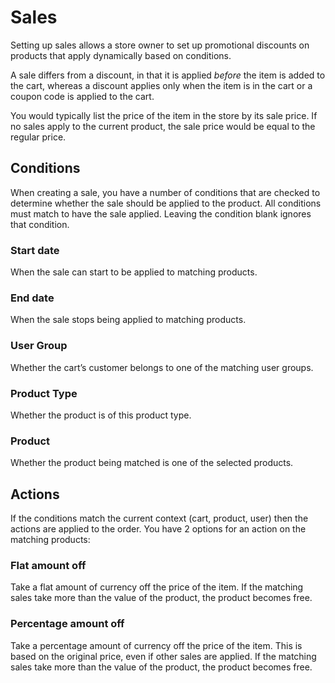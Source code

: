 # Sales

Setting up sales allows a store owner to set up promotional discounts on products that apply dynamically based on conditions.

A sale differs from a discount, in that it is applied *before* the item is added to the cart, whereas a discount applies only when the item is in the cart or a coupon code is applied to the cart.

You would typically list the price of the item in the store by its sale price. If no sales apply to the current product, the sale price would be equal to the regular price.

## Conditions

When creating a sale, you have a number of conditions that are checked to determine whether the sale should be applied to the product. All conditions must match to have the sale applied. Leaving the condition blank ignores that condition.

### Start date

When the sale can start to be applied to matching products.

### End date

When the sale stops being applied to matching products.

### User Group

Whether the cart’s customer belongs to one of the matching user groups.

### Product Type

Whether the product is of this product type.

### Product

Whether the product being matched is one of the selected products.

## Actions

If the conditions match the current context (cart, product, user) then the actions are applied to the order. You have 2 options for an action on the matching products:

### Flat amount off

Take a flat amount of currency off the price of the item. If the matching sales take more than the value of the product, the product becomes free.

### Percentage amount off

Take a percentage amount of currency off the price of the item. This is based on the original price, even if other sales are applied. If the matching sales take more than the value of the product, the product becomes free.

